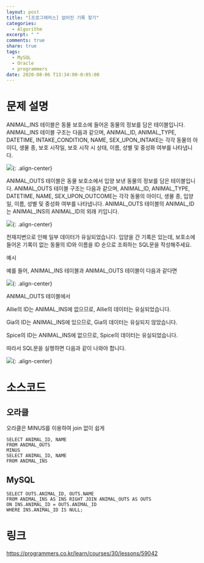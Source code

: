 ```yaml
---
layout: post
title: "[프로그래머스] 없어진 기록 찾기"
categories:
  - Algorithm
excerpt: " "
comments: true
share: true
tags:
  - MySQL
  - Oracle
  - programmers
date: 2020-08-06 T13:34:00-0:05:00
---
```


# 문제 설명

ANIMAL_INS 테이블은 동물 보호소에 들어온 동물의 정보를 담은 테이블입니다. ANIMAL_INS 테이블 구조는 다음과 같으며, ANIMAL_ID, ANIMAL_TYPE, DATETIME, INTAKE_CONDITION, NAME, SEX_UPON_INTAKE는 각각 동물의 아이디, 생물 종, 보호 시작일, 보호 시작 시 상태, 이름, 성별 및 중성화 여부를 나타냅니다.

![](https://kimmy100b.github.io/assets/images/programmers/59042/1.PNG){: .align-center}

ANIMAL_OUTS 테이블은 동물 보호소에서 입양 보낸 동물의 정보를 담은 테이블입니다. ANIMAL_OUTS 테이블 구조는 다음과 같으며, ANIMAL_ID, ANIMAL_TYPE, DATETIME, NAME, SEX_UPON_OUTCOME는 각각 동물의 아이디, 생물 종, 입양일, 이름, 성별 및 중성화 여부를 나타냅니다. ANIMAL_OUTS 테이블의 ANIMAL_ID는 ANIMAL_INS의 ANIMAL_ID의 외래 키입니다.

![](https://kimmy100b.github.io/assets/images/programmers/59042/2.PNG){: .align-center}

천재지변으로 인해 일부 데이터가 유실되었습니다. 입양을 간 기록은 있는데, 보호소에 들어온 기록이 없는 동물의 ID와 이름을 ID 순으로 조회하는 SQL문을 작성해주세요.

예시

예를 들어, ANIMAL_INS 테이블과 ANIMAL_OUTS 테이블이 다음과 같다면

![](https://kimmy100b.github.io/assets/images/programmers/59042/3.PNG){: .align-center}

ANIMAL_OUTS 테이블에서

Allie의 ID는 ANIMAL_INS에 없으므로, Allie의 데이터는 유실되었습니다.

Gia의 ID는 ANIMAL_INS에 있으므로, Gia의 데이터는 유실되지 않았습니다.

Spice의 ID는 ANIMAL_INS에 없으므로, Spice의 데이터는 유실되었습니다.

따라서 SQL문을 실행하면 다음과 같이 나와야 합니다.

![](https://kimmy100b.github.io/assets/images/programmers/59042/4.PNG){: .align-center}

# 소스코드

## 오라클

오라클은 MINUS를 이용하여 join 없이 쉽게

```
SELECT ANIMAL_ID, NAME
FROM ANIMAL_OUTS
MINUS
SELECT ANIMAL_ID, NAME
FROM ANIMAL_INS
```

## MySQL

```
SELECT OUTS.ANIMAL_ID, OUTS.NAME
FROM ANIMAL_INS AS INS RIGHT JOIN ANIMAL_OUTS AS OUTS
ON INS.ANIMAL_ID = OUTS.ANIMAL_ID
WHERE INS.ANIMAL_ID IS NULL;
```

# 링크

<https://programmers.co.kr/learn/courses/30/lessons/59042>

